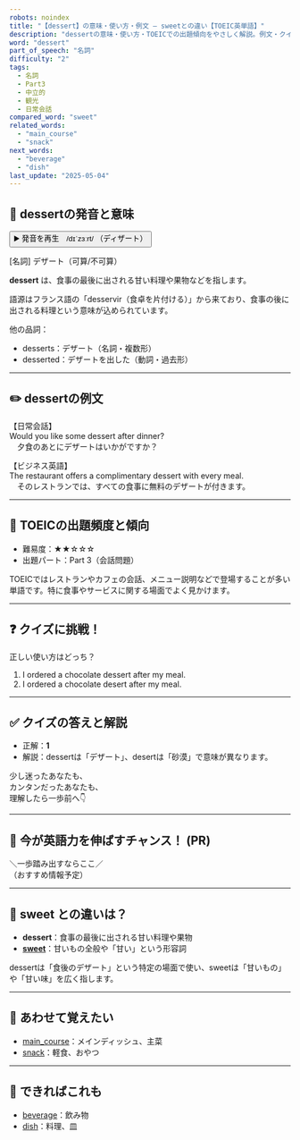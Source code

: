 ```yaml
---
robots: noindex
title: "【dessert】の意味・使い方・例文 ― sweetとの違い【TOEIC英単語】"
description: "dessertの意味・使い方・TOEICでの出題傾向をやさしく解説。例文・クイズ付きでsweetとの違いもわかりやすく学べます。"
word: "dessert"
part_of_speech: "名詞"
difficulty: "2"
tags:
  - 名詞
  - Part3
  - 中立的
  - 観光
  - 日常会話
compared_word: "sweet"
related_words:
  - "main_course"
  - "snack"
next_words:
  - "beverage"
  - "dish"
last_update: "2025-05-04"
---
```


## 🔰 dessertの発音と意味

<button class="play-audio" onclick="playTTS('dessert')">
  <span class="play-audio-main">
    ▶️ 発音を再生　/dɪˈzɜːrt/
  </span>
  <span class="play-audio-sub">
    （ディザート）
  </span>
</button>

[名詞] デザート（可算/不可算）

**dessert** は、食事の最後に出される甘い料理や果物などを指します。

語源はフランス語の「desservir（食卓を片付ける）」から来ており、食事の後に出される料理という意味が込められています。

他の品詞：  
- desserts：デザート（名詞・複数形）
- desserted：デザートを出した（動詞・過去形）

---

## ✏️ dessertの例文

【日常会話】  
Would you like some dessert after dinner?  
　夕食のあとにデザートはいかがですか？

【ビジネス英語】  
The restaurant offers a complimentary dessert with every meal.  
　そのレストランでは、すべての食事に無料のデザートが付きます。

---

## 🎯 TOEICの出題頻度と傾向

- 難易度：★★☆☆☆
- 出題パート：Part 3（会話問題）

TOEICではレストランやカフェの会話、メニュー説明などで登場することが多い単語です。特に食事やサービスに関する場面でよく見かけます。

---

## ❓ クイズに挑戦！

正しい使い方はどっち？

1. I ordered a chocolate dessert after my meal.  
2. I ordered a chocolate desert after my meal.

---

## ✅ クイズの答えと解説

- 正解：**1**
- 解説：dessertは「デザート」、desertは「砂漠」で意味が異なります。

少し迷ったあなたも、  
カンタンだったあなたも、  
理解したら一歩前へ👇️

---

## 🚀 今が英語力を伸ばすチャンス！ (PR)

<div class="info-center">
＼一歩踏み出すならここ／<br>  
（おすすめ情報予定）
</div>

---

## 🤔  sweet との違いは？

- **dessert**：食事の最後に出される甘い料理や果物
- **[sweet](/word/sweet/)**：甘いもの全般や「甘い」という形容詞

dessertは「食後のデザート」という特定の場面で使い、sweetは「甘いもの」や「甘い味」を広く指します。

---

## 🧩 あわせて覚えたい

- [main_course](/word/main_course/)：メインディッシュ、主菜
- [snack](/word/snack/)：軽食、おやつ

---

## 📖 できればこれも

- [beverage](/word/beverage/)：飲み物
- [dish](/word/dish/)：料理、皿
<!-- cvid: aid40_bid20 -->
